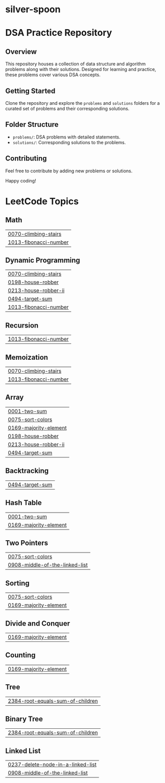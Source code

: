 # silver-spoon
# DSA Practice Repository

## Overview

This repository houses a collection of data structure and algorithm problems along with their solutions.
Designed for learning and practice, these problems cover various DSA concepts.

## Getting Started

Clone the repository and explore the `problems` and `solutions` folders for a curated set of problems and their corresponding solutions.

## Folder Structure

- `problems/`: DSA problems with detailed statements.
- `solutions/`: Corresponding solutions to the problems.

## Contributing

Feel free to contribute by adding new problems or solutions. 

Happy coding!

<!---LeetCode Topics Start-->
# LeetCode Topics
## Math
|  |
| ------- |
| [0070-climbing-stairs](https://github.com/shivani3200/silver-spoon/tree/master/0070-climbing-stairs) |
| [1013-fibonacci-number](https://github.com/shivani3200/silver-spoon/tree/master/1013-fibonacci-number) |
## Dynamic Programming
|  |
| ------- |
| [0070-climbing-stairs](https://github.com/shivani3200/silver-spoon/tree/master/0070-climbing-stairs) |
| [0198-house-robber](https://github.com/shivani3200/silver-spoon/tree/master/0198-house-robber) |
| [0213-house-robber-ii](https://github.com/shivani3200/silver-spoon/tree/master/0213-house-robber-ii) |
| [0494-target-sum](https://github.com/shivani3200/silver-spoon/tree/master/0494-target-sum) |
| [1013-fibonacci-number](https://github.com/shivani3200/silver-spoon/tree/master/1013-fibonacci-number) |
## Recursion
|  |
| ------- |
| [1013-fibonacci-number](https://github.com/shivani3200/silver-spoon/tree/master/1013-fibonacci-number) |
## Memoization
|  |
| ------- |
| [0070-climbing-stairs](https://github.com/shivani3200/silver-spoon/tree/master/0070-climbing-stairs) |
| [1013-fibonacci-number](https://github.com/shivani3200/silver-spoon/tree/master/1013-fibonacci-number) |
## Array
|  |
| ------- |
| [0001-two-sum](https://github.com/shivani3200/silver-spoon/tree/master/0001-two-sum) |
| [0075-sort-colors](https://github.com/shivani3200/silver-spoon/tree/master/0075-sort-colors) |
| [0169-majority-element](https://github.com/shivani3200/silver-spoon/tree/master/0169-majority-element) |
| [0198-house-robber](https://github.com/shivani3200/silver-spoon/tree/master/0198-house-robber) |
| [0213-house-robber-ii](https://github.com/shivani3200/silver-spoon/tree/master/0213-house-robber-ii) |
| [0494-target-sum](https://github.com/shivani3200/silver-spoon/tree/master/0494-target-sum) |
## Backtracking
|  |
| ------- |
| [0494-target-sum](https://github.com/shivani3200/silver-spoon/tree/master/0494-target-sum) |
## Hash Table
|  |
| ------- |
| [0001-two-sum](https://github.com/shivani3200/silver-spoon/tree/master/0001-two-sum) |
| [0169-majority-element](https://github.com/shivani3200/silver-spoon/tree/master/0169-majority-element) |
## Two Pointers
|  |
| ------- |
| [0075-sort-colors](https://github.com/shivani3200/silver-spoon/tree/master/0075-sort-colors) |
| [0908-middle-of-the-linked-list](https://github.com/shivani3200/silver-spoon/tree/master/0908-middle-of-the-linked-list) |
## Sorting
|  |
| ------- |
| [0075-sort-colors](https://github.com/shivani3200/silver-spoon/tree/master/0075-sort-colors) |
| [0169-majority-element](https://github.com/shivani3200/silver-spoon/tree/master/0169-majority-element) |
## Divide and Conquer
|  |
| ------- |
| [0169-majority-element](https://github.com/shivani3200/silver-spoon/tree/master/0169-majority-element) |
## Counting
|  |
| ------- |
| [0169-majority-element](https://github.com/shivani3200/silver-spoon/tree/master/0169-majority-element) |
## Tree
|  |
| ------- |
| [2384-root-equals-sum-of-children](https://github.com/shivani3200/silver-spoon/tree/master/2384-root-equals-sum-of-children) |
## Binary Tree
|  |
| ------- |
| [2384-root-equals-sum-of-children](https://github.com/shivani3200/silver-spoon/tree/master/2384-root-equals-sum-of-children) |
## Linked List
|  |
| ------- |
| [0237-delete-node-in-a-linked-list](https://github.com/shivani3200/silver-spoon/tree/master/0237-delete-node-in-a-linked-list) |
| [0908-middle-of-the-linked-list](https://github.com/shivani3200/silver-spoon/tree/master/0908-middle-of-the-linked-list) |
<!---LeetCode Topics End-->